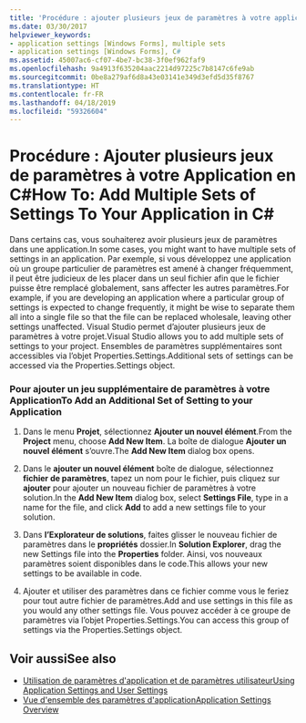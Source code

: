 ```yaml
---
title: 'Procédure : ajouter plusieurs jeux de paramètres à votre application en C#'
ms.date: 03/30/2017
helpviewer_keywords:
- application settings [Windows Forms], multiple sets
- application settings [Windows Forms], C#
ms.assetid: 45007ac6-cf07-4be7-bc38-3f0ef962faf9
ms.openlocfilehash: 9a4913f635204aac2214d97225c7b8147c6fe9ab
ms.sourcegitcommit: 0be8a279af6d8a43e03141e349d3efd5d35f8767
ms.translationtype: HT
ms.contentlocale: fr-FR
ms.lasthandoff: 04/18/2019
ms.locfileid: "59326604"
---
```

# <a name="how-to-add-multiple-sets-of-settings-to-your-application-in-c"></a><span data-ttu-id="9fde4-102">Procédure : Ajouter plusieurs jeux de paramètres à votre Application en C\#</span><span class="sxs-lookup"><span data-stu-id="9fde4-102">How To: Add Multiple Sets of Settings To Your Application in C\#</span></span>
<span data-ttu-id="9fde4-103">Dans certains cas, vous souhaiterez avoir plusieurs jeux de paramètres dans une application.</span><span class="sxs-lookup"><span data-stu-id="9fde4-103">In some cases, you might want to have multiple sets of settings in an application.</span></span> <span data-ttu-id="9fde4-104">Par exemple, si vous développez une application où un groupe particulier de paramètres est amené à changer fréquemment, il peut être judicieux de les placer dans un seul fichier afin que le fichier puisse être remplacé globalement, sans affecter les autres paramètres.</span><span class="sxs-lookup"><span data-stu-id="9fde4-104">For example, if you are developing an application where a particular group of settings is expected to change frequently, it might be wise to separate them all into a single file so that the file can be replaced wholesale, leaving other settings unaffected.</span></span> <span data-ttu-id="9fde4-105">Visual Studio permet d’ajouter plusieurs jeux de paramètres à votre projet.</span><span class="sxs-lookup"><span data-stu-id="9fde4-105">Visual Studio allows you to add multiple sets of settings to your project.</span></span> <span data-ttu-id="9fde4-106">Ensembles de paramètres supplémentaires sont accessibles via l’objet Properties.Settings.</span><span class="sxs-lookup"><span data-stu-id="9fde4-106">Additional sets of settings can be accessed via the Properties.Settings object.</span></span>  
  
### <a name="to-add-an-additional-set-of-setting-to-your-application"></a><span data-ttu-id="9fde4-107">Pour ajouter un jeu supplémentaire de paramètres à votre Application</span><span class="sxs-lookup"><span data-stu-id="9fde4-107">To Add an Additional Set of Setting to your Application</span></span>  
  
1. <span data-ttu-id="9fde4-108">Dans le menu **Projet**, sélectionnez **Ajouter un nouvel élément**.</span><span class="sxs-lookup"><span data-stu-id="9fde4-108">From the **Project** menu, choose **Add New Item**.</span></span> <span data-ttu-id="9fde4-109">La boîte de dialogue **Ajouter un nouvel élément** s’ouvre.</span><span class="sxs-lookup"><span data-stu-id="9fde4-109">The **Add New Item** dialog box opens.</span></span>  
  
2. <span data-ttu-id="9fde4-110">Dans le **ajouter un nouvel élément** boîte de dialogue, sélectionnez **fichier de paramètres**, tapez un nom pour le fichier, puis cliquez sur **ajouter** pour ajouter un nouveau fichier de paramètres à votre solution.</span><span class="sxs-lookup"><span data-stu-id="9fde4-110">In the **Add New Item** dialog box, select **Settings File**, type in a name for the file, and click **Add** to add a new settings file to your solution.</span></span>  
  
3. <span data-ttu-id="9fde4-111">Dans **l’Explorateur de solutions**, faites glisser le nouveau fichier de paramètres dans le **propriétés** dossier.</span><span class="sxs-lookup"><span data-stu-id="9fde4-111">In **Solution Explorer**, drag the new Settings file into the **Properties** folder.</span></span> <span data-ttu-id="9fde4-112">Ainsi, vos nouveaux paramètres soient disponibles dans le code.</span><span class="sxs-lookup"><span data-stu-id="9fde4-112">This allows your new settings to be available in code.</span></span>  
  
4. <span data-ttu-id="9fde4-113">Ajouter et utiliser des paramètres dans ce fichier comme vous le feriez pour tout autre fichier de paramètres.</span><span class="sxs-lookup"><span data-stu-id="9fde4-113">Add and use settings in this file as you would any other settings file.</span></span> <span data-ttu-id="9fde4-114">Vous pouvez accéder à ce groupe de paramètres via l’objet Properties.Settings.</span><span class="sxs-lookup"><span data-stu-id="9fde4-114">You can access this group of settings via the Properties.Settings object.</span></span>  
  
## <a name="see-also"></a><span data-ttu-id="9fde4-115">Voir aussi</span><span class="sxs-lookup"><span data-stu-id="9fde4-115">See also</span></span>

- [<span data-ttu-id="9fde4-116">Utilisation de paramètres d'application et de paramètres utilisateur</span><span class="sxs-lookup"><span data-stu-id="9fde4-116">Using Application Settings and User Settings</span></span>](using-application-settings-and-user-settings.md)
- [<span data-ttu-id="9fde4-117">Vue d'ensemble des paramètres d'application</span><span class="sxs-lookup"><span data-stu-id="9fde4-117">Application Settings Overview</span></span>](application-settings-overview.md)

